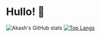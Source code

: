 # Hullo! 👋

![Akash's GitHub stats](https://github-readme-stats.vercel.app/api?username=RedInJapanese&show_icons=true&theme=onedark)
[![Top Langs](https://github-readme-stats.vercel.app/api/top-langs/?username=RedInJapanese&hide=javascript,html,css,java,c#&layout=compact&theme=onedark)](https://github.com/RedInJapanese/UCSC-ssh-script)
